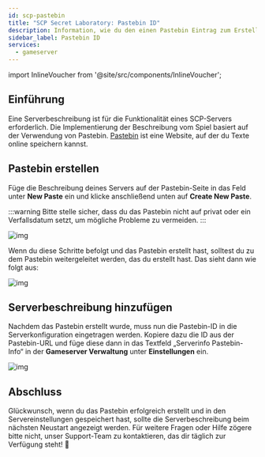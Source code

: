 ```yaml
---
id: scp-pastebin
title: "SCP Secret Laboratory: Pastebin ID"
description: Information, wie du den einen Pastebin Eintrag zum Erstellen einer Serverbeschreibung bei deinem SCP Server von ZAP-Hosting hinzufügen kannst - ZAP-Hosting.com Dokumentation
sidebar_label: Pastebin ID
services:
  - gameserver
---
```


import InlineVoucher from '@site/src/components/InlineVoucher';

## Einführung

Eine Serverbeschreibung ist für die Funktionalität eines SCP-Servers erforderlich. Die Implementierung der Beschreibung vom Spiel basiert auf der Verwendung von Pastebin. [Pastebin](https://pastebin.com/) ist eine Website, auf der du Texte online speichern kannst.

<InlineVoucher />



## Pastebin erstellen

Füge die Beschreibung deines Servers auf der Pastebin-Seite in das Feld unter **New Paste** ein und klicke anschließend unten auf **Create New Paste**. 

:::warning
Bitte stelle sicher, dass du das Pastebin nicht auf privat oder ein Verfallsdatum setzt, um mögliche Probleme zu vermeiden.
:::

![img](https://screensaver01.zap-hosting.com/index.php/s/5jJkBgkNzQT9fym/download)



Wenn du diese Schritte befolgt und das Pastebin erstellt hast, solltest du zu dem Pastebin weitergeleitet werden, das du erstellt hast. Das sieht dann wie folgt aus:

![img](https://screensaver01.zap-hosting.com/index.php/s/RtFrbdGBbowj9Pr/preview)





## Serverbeschreibung hinzufügen

Nachdem das Pastebin erstellt wurde, muss nun die Pastebin-ID in die Serverkonfiguration eingetragen werden. Kopiere dazu die ID aus der Pastebin-URL und füge diese dann in das Textfeld „Serverinfo Pastebin-Info“ in der **Gameserver Verwaltung** unter **Einstellungen** ein. 

![img](https://screensaver01.zap-hosting.com/index.php/s/KtLokKtsz9mR6D3/download)



## Abschluss

Glückwunsch, wenn du das Pastebin erfolgreich erstellt und in den Servereinstellungen gespeichert hast, sollte die Serverbeschreibung beim nächsten Neustart angezeigt werden. Für weitere Fragen oder Hilfe zögere bitte nicht, unser Support-Team zu kontaktieren, das dir täglich zur Verfügung steht! 🙂